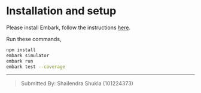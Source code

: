 # Installation and setup

Please install Embark, follow the instructions [here](https://embark.status.im/).

Run these commands,
```bash
npm install
embark simulator
embark run
embark test --coverage
```

___

> Submitted By: Shailendra Shukla (101224373)